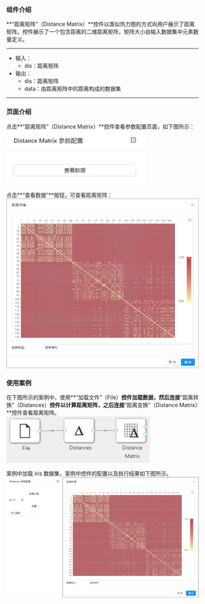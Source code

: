 ### 组件介绍
**“距离矩阵”（Distance Matrix）**控件以类似热力图的方式向用户展示了距离矩阵。控件展示了一个包含距离的二维距离矩阵，矩阵大小由输入数据集中元素数量定义。

<hr/>

- 输入：
  - dis：距离矩阵
- 输出：
  - dis：距离矩阵
  - data：由距离矩阵中的距离构成的数据集

<hr/>


### 页面介绍
点击**“距离矩阵”（Distance Matrix）**控件查看参数配置页面，如下图所示：  
[ ![](/img/aistudio/preprocess/distance-matrix/param.png) ](/img/aistudio/preprocess/distance-matrix/param.png)

点击**“查看数据”**按钮，可查看距离矩阵：
[ ![](/img/aistudio/preprocess/distance-matrix/interaction.png) ](/img/aistudio/preprocess/distance-matrix/interaction.png)

### 使用案例
在下图所示的案例中，使用**“加载文件”（File）**控件加载数据，然后连接**“距离转换”（Distances）**控件以计算距离矩阵，之后连接**“距离变换”（Distance Matrix）**控件查看距离矩阵。   
[ ![](/img/aistudio/preprocess/distance-matrix/workflow.png) ](/img/aistudio/preprocess/distance-matrix/workflow.png)

案例中加载 iris 数据集，案例中控件的配置以及执行结果如下图所示。  
[ ![](/img/aistudio/preprocess/distance-matrix/workflow-result.png) ](/img/aistudio/preprocess/distance-matrix/workflow-result.png)